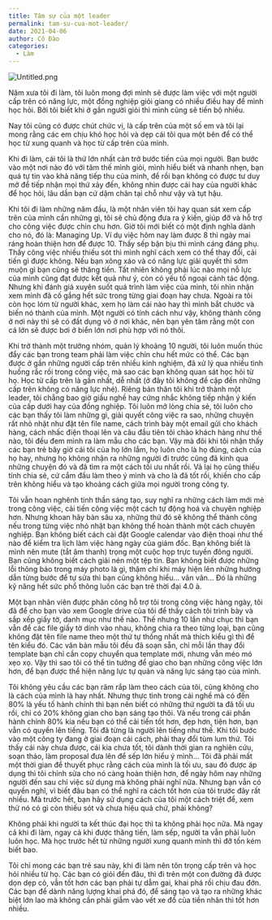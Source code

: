 ```yaml
---
title: Tâm sự của một leader
permalink: tam-su-cua-mot-leader/
date: 2021-04-06
author: Cô Đào
categories:
  - Làm
---
```


![Untitled.png](/images/dc45606a-1c4b-400c-98e9-56b813960067/Untitled.png)


Năm xưa tôi đi làm, tôi luôn mong đợi mình sẽ được làm việc với một người cấp trên có năng lực, một đồng nghiệp giỏi giang có nhiều điều hay để mình học hỏi. Bởi tôi biết khi ở gần người giỏi thì mình cũng sẽ tiến bộ nhiều.


Nay tôi cũng có được chút chức vị, là cấp trên của một số em và tôi lại mong rằng các em chịu khó học hỏi và dẹp cái tôi qua một bên để có thể học từ xung quanh và học từ cấp trên của mình.


Khi đi làm, cái tôi là thứ lớn nhất cản trở bước tiến của mọi người. Bạn bước vào một nơi nào đó với tâm thế mình giỏi, mình hiểu biết và nhanh nhẹn, bạn quá tự tin vào khả năng tiếp thu của mình, để rồi bạn không có được tư duy mở để tiếp nhận mọi thứ xảy đến, không nhìn được cái hay của người khác để học hỏi, lâu dần bạn cứ dậm chân tại chỗ như vậy và tụt hậu.


Khi tôi đi làm những năm đầu, là một nhân viên tôi hay quan sát xem cấp trên của mình cần những gì, tôi sẽ chủ động đưa ra ý kiến, giúp đỡ và hỗ trợ cho công việc được chỉn chu hơn. Giờ tôi mới biết có một định nghĩa dành cho nó, đó là: Managing Up. Ví dụ việc hôm nay làm được 8 thì ngày mai ráng hoàn thiện hơn để được 10. Thấy sếp bận bịu thì mình cáng đáng phụ. Thấy công việc nhiều thiếu sót thì mình nghĩ cách xem có thể thay đổi, cải tiến gì được không. Nếu bạn xông xáo và có năng lực giải quyết thì sớm muộn gì bạn cũng sẽ thăng tiến. Tất nhiên không phải lúc nào mọi nỗ lực của mình cũng đạt được kết quả như ý, còn có yếu tố ngoại cảnh tác động. Nhưng khi đánh giá xuyên suốt quá trình làm việc của mình, tôi nhìn nhận xem mình đã cố gắng hết sức trong từng giai đoạn hay chưa. Ngoài ra tôi còn học lóm từ người khác, xem họ làm cái nào hay thì mình bắt chước và biến nó thành của mình. Một người có tính cách như vậy, không thành công ở nơi này thì sẽ có đất dụng võ ở nơi khác, nên bạn yên tâm rằng một con cá lớn sẽ được bơi ở biển lớn nơi phù hợp với nó thôi.


Khi trở thành một trưởng nhóm, quản lý khoảng 10 người, tôi luôn muốn thúc đẩy các bạn trong team phải làm việc chỉn chu hết mức có thể. Các bạn được ở gần những người cấp trên nhiều kinh nghiệm, đã xử lý qua nhiều tình huống rắc rối trong công việc, mà sao các bạn không quan sát học hỏi từ họ. Học từ cấp trên là gần nhất, dễ nhất (ở đây tôi không đề cập đến những cấp trên không có năng lực nhé). Riêng bản thân tôi khi trở thành một leader, tôi chẳng bao giờ giấu nghề hay cứng nhắc không tiếp nhận ý kiến của cấp dưới hay của đồng nghiệp. Tôi luôn mở lòng chia sẻ, tôi luôn cho các bạn thấy tôi làm những gì, giải quyết công việc ra sao, những chuyện rất nhỏ nhặt như đặt tên file name, cách trình bày một email gửi cho khách hàng, cách nhấc điện thoại lên và câu đầu tiên tôi chào khách hàng như thế nào, tôi đều đem mình ra làm mẫu cho các bạn. Vậy mà đôi khi tôi nhận thấy các bạn trẻ bây giờ cái tôi của họ lớn lắm, họ luôn cho là họ đúng, cách của họ hay, nhưng họ không nhận ra những người đi trước cũng đã kinh qua những chuyện đó và đã tìm ra một cách tối ưu nhất rồi. Vả lại họ cũng thiếu tính chia sẻ, cứ cắm đầu làm theo ý mình và cho là đã tốt rồi, khiến cho cấp trên không hiểu và tạo khoảng cách giữa mọi người trong công ty.


Tôi vẫn hoan nghênh tinh thần sáng tạo, suy nghĩ ra những cách làm mới mẻ trong công việc, cải tiến công việc một cách tự động hoá và chuyên nghiệp hơn. Nhưng khoan hãy bàn sâu xa, những thứ đó sẽ không thể thành công nếu trong từng việc nhỏ nhặt bạn không thể hoàn thành một cách chuyên nghiệp. Bạn không biết cách cài đặt Google calendar vào điện thoại như thế nào để kiểm tra lịch làm việc hàng ngày của giám đốc. Bạn không biết là mình nên mute (tắt âm thanh) trọng một cuộc họp trực tuyến đông người. Bạn cũng không biết cách giải nén một tệp tin. Bạn không biết được những lỗi thông báo trong máy photo là gì, thậm chí khi máy hiện lên những hướng dẫn từng bước để tự sửa thì bạn cũng không hiểu... vân vân... Đó là những kỹ năng hết sức phổ thông luôn các bạn trẻ thời đại 4.0 à.


Một bạn nhân viên được phân công hỗ trợ tôi trong công việc hàng ngày, tôi đã để cho bạn vào xem Google drive của tôi để thấy cách tôi trình bày và sắp xếp giấy tờ, danh mục như thế nào. Thế nhưng 10 lần như chục thì bạn vẫn để các file giấy tờ dính vào nhau, không chia ra theo từng loại, bạn cũng không đặt tên file name theo một thứ tự thống nhất mà thích kiểu gì thì để tên kiểu đó. Các văn bản mẫu tôi đều đã soạn sẵn, chỉ mỗi lần thay đổi template bạn chỉ cần copy chuyển qua template mới, nhưng vẫn méo mó xẹo xọ. Vậy thì sao tôi có thể tin tưởng để giao cho bạn những công việc lớn hơn, để bạn được thể hiện năng lực tự quản và năng lực sáng tạo của mình.


Tôi không yêu cầu các bạn răm rắp làm theo cách của tôi, cũng không cho là cách của mình là hay nhất. Nhưng thực tình trong cái nghề mà có đến 80% là yếu tố hành chính thì bạn nên biết có những thứ người ta đã tối ưu rồi, chỉ có 20% không gian cho bạn sáng tạo thôi. Và nếu trong cái phần hành chính 80% kia nếu bạn có thể cải tiến tốt hơn, đẹp hơn, tiện hơn, bạn vẫn có quyền lên tiếng. Tôi đã từng là người lên tiếng như thế. Khi tôi bước vào một công ty đang ở giai đoạn cải cách, phải thay đổi tùm lum thứ. Tôi thấy cái này chưa được, cái kia chưa tốt, tôi dành thời gian ra nghiên cứu, soạn thảo, làm proposal đưa lên để sếp lớn hiểu ý mình... Tôi đã phải mất một thời gian để thuyết phục rằng cách của mình là tối ưu, sau đó được áp dụng thì tôi chỉnh sửa cho nó càng hoàn thiện hơn, để ngày hôm nay những người đến sau chỉ việc sử dụng mà không phải nghĩ nữa. Nhưng bạn vẫn có quyền nghĩ, vì biết đâu bạn có thể nghĩ ra cách tốt hơn của tôi trước đây rất nhiều. Mà trước hết, bạn hãy sử dụng cách của tôi một cách triệt để, xem thử nó có gì còn thiếu sót và chưa hiệu quả chứ, phải không?


Không phải khi người ta kết thúc đại học thì ta không phải học nữa. Mà ngay cả khi đi làm, ngay cả khi được thăng tiến, làm sếp, người ta vẫn phải luôn luôn học. Mà học trước hết từ những người xung quanh mình thì đỡ tốn kém biết bao.


Tôi chỉ mong các bạn trẻ sau này, khi đi làm nên tôn trọng cấp trên và học hỏi nhiều từ họ. Các bạn có giỏi đến đâu, thì đi trên một con đường đã được dọn dẹp cỏ, vẫn tốt hơn các bạn phải tự dẫm gai, khai phá rồi chịu đau đớn. Các bạn để dành năng lượng khai phá đó, để sáng tạo và tạo ra những khác biệt lớn lao mà không cần phải giẫm vào vết xe đổ của tiền nhân thì tốt hơn nhiều.

